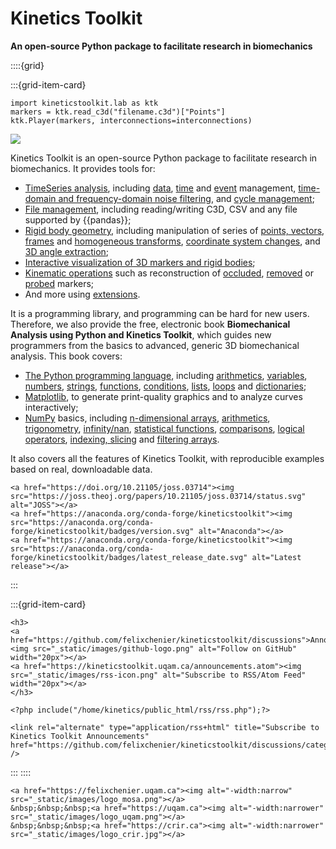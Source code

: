 # Kinetics Toolkit

**An open-source Python package to facilitate research in biomechanics**

::::{grid}

:::{grid-item-card}

```
import kineticstoolkit.lab as ktk
markers = ktk.read_c3d("filename.c3d")["Points"]
ktk.Player(markers, interconnections=interconnections)
```

[![](_static/images/frontpage.gif)](player.md)

Kinetics Toolkit is an open-source Python package to facilitate research in biomechanics. It provides tools for:
- [TimeSeries analysis](timeseries.md), including [data](timeseries_data_management.md), [time](timeseries_time_management.md) and [event](timeseries_event_management.md) management, [time-domain and frequency-domain noise filtering](filters.md), and [cycle management](cycles.md);
- [File management](files.md), including reading/writing C3D, CSV and any file supported by {{pandas}};
- [Rigid body geometry](geometry.md), including manipulation of series of [points, vectors](geometry_points_vectors.md), [frames](geometry_frames.md) and [homogeneous transforms](geometry_transform_moving_coordinates.md), [coordinate system changes](geometry_transform_changing_coordinate_system.md), and [3D angle extraction](geometry_angles.md);
- [Interactive visualization of 3D markers and rigid bodies](player.md);
- [Kinematic operations](kinematics.md) such as reconstruction of [occluded](kinematics_reconstructing_occluded_markers.md), [removed](kinematics_reconstructing_removed_markers.md) or [probed](kinematics_reconstructing_probed_points.md) markers;
- And more using [extensions](extensions.md).

It is a programming library, and programming can be hard for new users. Therefore, we also provide the free, electronic book **Biomechanical Analysis using Python and Kinetics Toolkit**, which guides new programmers from the basics to advanced, generic 3D biomechanical analysis. This book covers:
- [The Python programming language](python_intro.md), including [arithmetics](python_arithmetics.md), [variables](python_variables.md), [numbers](python_numbers.md), [strings](python_strings.md), [functions](python_functions.md), [conditions](python_conditions.md), [lists](python_lists.md), [loops](python_looping.md) and [dictionaries](python_dicts.md);
- [Matplotlib](matplotlib.md), to generate print-quality graphics and to analyze curves interactively;
- [NumPy](numpy.md) basics, including [n-dimensional arrays](numpy_ndarray.md), [arithmetics](numpy_arithmetics.md), [trigonometry](numpy_trigonometry.md), [infinity/nan](numpy_inf_nan.md), [statistical functions](numpy_statistics.md), [comparisons](numpy_comparisons.md), [logical operators](numpy_logical_operators.md), [indexing, slicing](numpy_indexing_slicing_1d.md) and [filtering arrays](numpy_filtering_nd.md).

It also covers all the features of Kinetics Toolkit, with reproducible examples based on real, downloadable data.


```{div}
<a href="https://doi.org/10.21105/joss.03714"><img src="https://joss.theoj.org/papers/10.21105/joss.03714/status.svg" alt="JOSS"></a>
<a href="https://anaconda.org/conda-forge/kineticstoolkit"><img src="https://anaconda.org/conda-forge/kineticstoolkit/badges/version.svg" alt="Anaconda"></a>
<a href="https://anaconda.org/conda-forge/kineticstoolkit"><img src="https://anaconda.org/conda-forge/kineticstoolkit/badges/latest_release_date.svg" alt="Latest release"></a>
```

:::

:::{grid-item-card}
```{div} style="max-height:400px"
<h3>
<a href="https://github.com/felixchenier/kineticstoolkit/discussions">Announcements <img src="_static/images/github-logo.png" alt="Follow on GitHub" width="20px"></a>
<a href="https://kineticstoolkit.uqam.ca/announcements.atom"><img src="_static/images/rss-icon.png" alt="Subscribe to RSS/Atom Feed" width="20px"></a>
</h3>

<?php include("/home/kinetics/public_html/rss/rss.php");?>

<link rel="alternate" type="application/rss+html" title="Subscribe to Kinetics Toolkit Announcements" href="https://github.com/felixchenier/kineticstoolkit/discussions/categories/announcements.atom" />
```

:::
::::


```{div} style="align:center;"
<a href="https://felixchenier.uqam.ca"><img alt="-width:narrow" src="_static/images/logo_mosa.png"></a>
&nbsp;&nbsp;&nbsp;<a href="https://uqam.ca"><img alt="-width:narrower" src="_static/images/logo_uqam.png"></a>
&nbsp;&nbsp;&nbsp;<a href="https://crir.ca"><img alt="-width:narrower" src="_static/images/logo_crir.jpg"></a>
```
